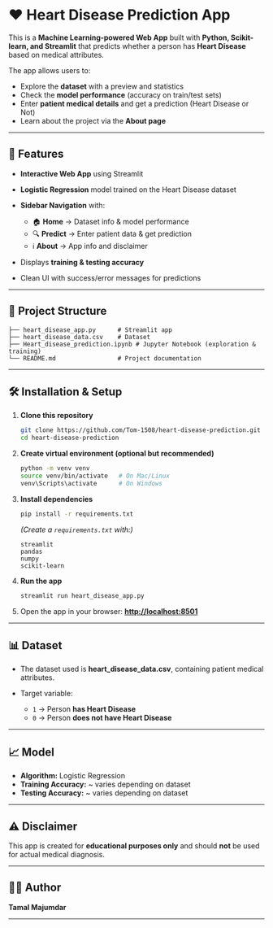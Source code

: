 # ❤️ Heart Disease Prediction App

This is a **Machine Learning-powered Web App** built with **Python, Scikit-learn, and Streamlit** that predicts whether a person has **Heart Disease** based on medical attributes.

The app allows users to:

* Explore the **dataset** with a preview and statistics
* Check the **model performance** (accuracy on train/test sets)
* Enter **patient medical details** and get a prediction (Heart Disease or Not)
* Learn about the project via the **About page**

---

## 🚀 Features

* **Interactive Web App** using Streamlit
* **Logistic Regression** model trained on the Heart Disease dataset
* **Sidebar Navigation** with:

  * 🏠 **Home** → Dataset info & model performance
  * 🔍 **Predict** → Enter patient data & get prediction
  * ℹ️ **About** → App info and disclaimer
* Displays **training & testing accuracy**
* Clean UI with success/error messages for predictions

---

## 📂 Project Structure

```
├── heart_disease_app.py      # Streamlit app
├── heart_disease_data.csv    # Dataset
├── Heart_disease_prediction.ipynb # Jupyter Notebook (exploration & training)
└── README.md                 # Project documentation
```

---

## 🛠️ Installation & Setup

1. **Clone this repository**

   ```bash
   git clone https://github.com/Tom-1508/heart-disease-prediction.git
   cd heart-disease-prediction
   ```

2. **Create virtual environment (optional but recommended)**

   ```bash
   python -m venv venv
   source venv/bin/activate   # On Mac/Linux
   venv\Scripts\activate      # On Windows
   ```

3. **Install dependencies**

   ```bash
   pip install -r requirements.txt
   ```

   *(Create a `requirements.txt` with:)*

   ```
   streamlit
   pandas
   numpy
   scikit-learn
   ```

4. **Run the app**

   ```bash
   streamlit run heart_disease_app.py
   ```

5. Open the app in your browser: **[http://localhost:8501](http://localhost:8501)**

---

## 📊 Dataset

* The dataset used is **heart\_disease\_data.csv**, containing patient medical attributes.
* Target variable:

  * `1` → Person **has Heart Disease**
  * `0` → Person **does not have Heart Disease**

---

## 📈 Model

* **Algorithm:** Logistic Regression
* **Training Accuracy:** \~ varies depending on dataset
* **Testing Accuracy:** \~ varies depending on dataset

---

## ⚠️ Disclaimer

This app is created for **educational purposes only** and should **not** be used for actual medical diagnosis.

---

## 👨‍💻 Author

**Tamal Majumdar**

---
